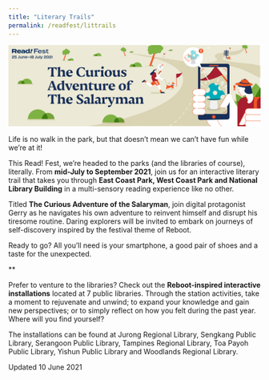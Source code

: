 ```yaml
---
title: "Literary Trails"
permalink: /readfest/littrails
---
```


![banner RF](\images\RF_Lit.jpg)



Life is no walk in the park, but that doesn’t mean we can’t have fun while we’re at it! 

This Read! Fest, we’re headed to the parks (and the libraries of course), literally. From **mid-July to September 2021**, join us for an interactive literary trail that takes you through **East Coast Park, West Coast Park and National Library Building** in a multi-sensory reading experience like no other. 

Titled **The Curious Adventure of the Salaryman**, join digital protagonist Gerry as he navigates his own adventure to reinvent himself and disrupt his tiresome routine. Daring explorers will be invited to embark on journeys of self-discovery inspired by the festival theme of Reboot. 

Ready to go? All you’ll need is your smartphone, a good pair of shoes and a taste for the unexpected. 

 

**

 

Prefer to venture to the libraries? Check out the **Reboot-inspired interactive installations** located at 7 public libraries. Through the station activities, take a moment to rejuvenate and unwind; to expand your knowledge and gain new perspectives; or to simply reflect on how you felt during the past year. Where will you find yourself? 

The installations can be found at Jurong Regional Library, Sengkang Public Library, Serangoon Public Library, Tampines Regional Library, Toa Payoh Public Library, Yishun Public Library and Woodlands Regional Library.

 



Updated 10 June 2021

